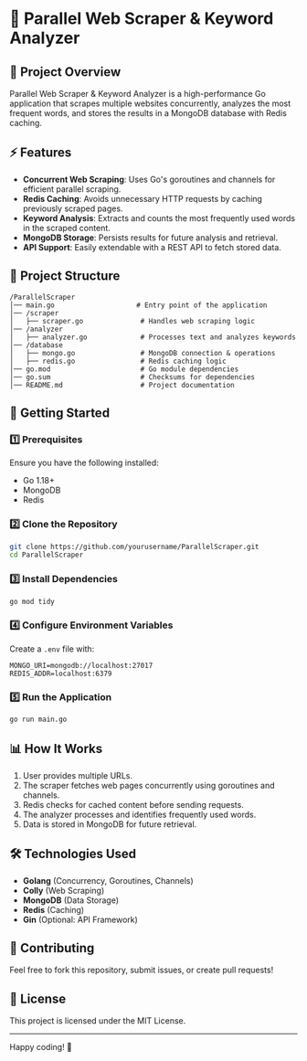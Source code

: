 # 🚀 Parallel Web Scraper & Keyword Analyzer

## 📌 Project Overview
Parallel Web Scraper & Keyword Analyzer is a high-performance Go application that scrapes multiple websites concurrently, analyzes the most frequent words, and stores the results in a MongoDB database with Redis caching.

## ⚡ Features
- **Concurrent Web Scraping**: Uses Go's goroutines and channels for efficient parallel scraping.
- **Redis Caching**: Avoids unnecessary HTTP requests by caching previously scraped pages.
- **Keyword Analysis**: Extracts and counts the most frequently used words in the scraped content.
- **MongoDB Storage**: Persists results for future analysis and retrieval.
- **API Support**: Easily extendable with a REST API to fetch stored data.

## 📂 Project Structure
```
/ParallelScraper
│── main.go                    # Entry point of the application
│── /scraper
│   ├── scraper.go              # Handles web scraping logic
│── /analyzer
│   ├── analyzer.go             # Processes text and analyzes keywords
│── /database
│   ├── mongo.go                # MongoDB connection & operations
│   ├── redis.go                # Redis caching logic
│── go.mod                      # Go module dependencies
│── go.sum                      # Checksums for dependencies
│── README.md                   # Project documentation
```

## 🚀 Getting Started
### 1️⃣ Prerequisites
Ensure you have the following installed:
- Go 1.18+
- MongoDB
- Redis

### 2️⃣ Clone the Repository
```sh
git clone https://github.com/yourusername/ParallelScraper.git
cd ParallelScraper
```

### 3️⃣ Install Dependencies
```sh
go mod tidy
```

### 4️⃣ Configure Environment Variables
Create a `.env` file with:
```env
MONGO_URI=mongodb://localhost:27017
REDIS_ADDR=localhost:6379
```

### 5️⃣ Run the Application
```sh
go run main.go
```

## 📊 How It Works
1. User provides multiple URLs.
2. The scraper fetches web pages concurrently using goroutines and channels.
3. Redis checks for cached content before sending requests.
4. The analyzer processes and identifies frequently used words.
5. Data is stored in MongoDB for future retrieval.

## 🛠️ Technologies Used
- **Golang** (Concurrency, Goroutines, Channels)
- **Colly** (Web Scraping)
- **MongoDB** (Data Storage)
- **Redis** (Caching)
- **Gin** (Optional: API Framework)

## 🤝 Contributing
Feel free to fork this repository, submit issues, or create pull requests!

## 📜 License
This project is licensed under the MIT License.

---

Happy coding! 🚀
